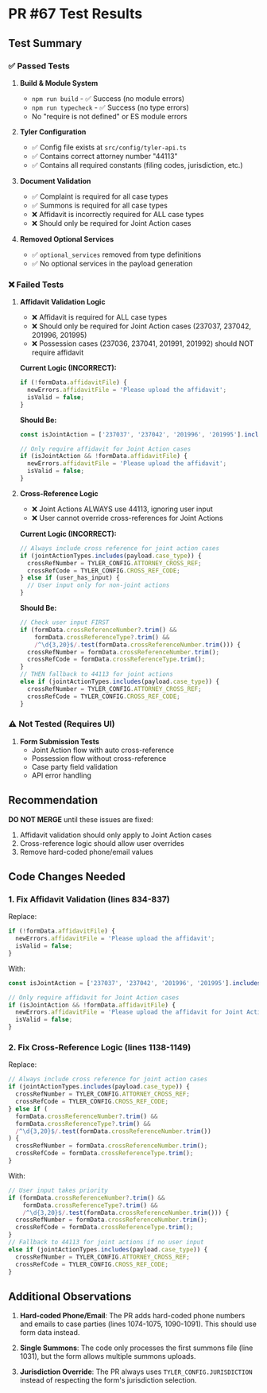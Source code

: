 # PR #67 Test Results

## Test Summary

### ✅ Passed Tests

1. **Build & Module System**
   - `npm run build` - ✅ Success (no module errors)
   - `npm run typecheck` - ✅ Success (no type errors)
   - No "require is not defined" or ES module errors

2. **Tyler Configuration**
   - ✅ Config file exists at `src/config/tyler-api.ts`
   - ✅ Contains correct attorney number "44113"
   - ✅ Contains all required constants (filing codes, jurisdiction, etc.)

3. **Document Validation** 
   - ✅ Complaint is required for all case types
   - ✅ Summons is required for all case types
   - ❌ Affidavit is incorrectly required for ALL case types
   - ❌ Should only be required for Joint Action cases

4. **Removed Optional Services**
   - ✅ `optional_services` removed from type definitions
   - ✅ No optional services in the payload generation

### ❌ Failed Tests

1. **Affidavit Validation Logic**
   - ❌ Affidavit is required for ALL case types
   - ❌ Should only be required for Joint Action cases (237037, 237042, 201996, 201995)
   - ❌ Possession cases (237036, 237041, 201991, 201992) should NOT require affidavit
   
   **Current Logic (INCORRECT):**
   ```typescript
   if (!formData.affidavitFile) {
     newErrors.affidavitFile = 'Please upload the affidavit';
     isValid = false;
   }
   ```
   
   **Should Be:**
   ```typescript
   const isJointAction = ['237037', '237042', '201996', '201995'].includes(formData.caseType);
   
   // Only require affidavit for Joint Action cases
   if (isJointAction && !formData.affidavitFile) {
     newErrors.affidavitFile = 'Please upload the affidavit';
     isValid = false;
   }
   ```

2. **Cross-Reference Logic**
   - ❌ Joint Actions ALWAYS use 44113, ignoring user input
   - ❌ User cannot override cross-references for Joint Actions
   
   **Current Logic (INCORRECT):**
   ```typescript
   // Always include cross reference for joint action cases
   if (jointActionTypes.includes(payload.case_type)) {
     crossRefNumber = TYLER_CONFIG.ATTORNEY_CROSS_REF;
     crossRefCode = TYLER_CONFIG.CROSS_REF_CODE;
   } else if (user_has_input) {
     // User input only for non-joint actions
   }
   ```
   
   **Should Be:**
   ```typescript
   // Check user input FIRST
   if (formData.crossReferenceNumber?.trim() && 
       formData.crossReferenceType?.trim() &&
       /^\d{3,20}$/.test(formData.crossReferenceNumber.trim())) {
     crossRefNumber = formData.crossReferenceNumber.trim();
     crossRefCode = formData.crossReferenceType.trim();
   }
   // THEN fallback to 44113 for joint actions
   else if (jointActionTypes.includes(payload.case_type)) {
     crossRefNumber = TYLER_CONFIG.ATTORNEY_CROSS_REF;
     crossRefCode = TYLER_CONFIG.CROSS_REF_CODE;
   }
   ```

### ⚠️ Not Tested (Requires UI)

1. **Form Submission Tests**
   - Joint Action flow with auto cross-reference
   - Possession flow without cross-reference
   - Case party field validation
   - API error handling

## Recommendation

**DO NOT MERGE** until these issues are fixed:
1. Affidavit validation should only apply to Joint Action cases
2. Cross-reference logic should allow user overrides
3. Remove hard-coded phone/email values

## Code Changes Needed

### 1. Fix Affidavit Validation (lines 834-837)

Replace:
```typescript
if (!formData.affidavitFile) {
  newErrors.affidavitFile = 'Please upload the affidavit';
  isValid = false;
}
```

With:
```typescript
const isJointAction = ['237037', '237042', '201996', '201995'].includes(formData.caseType);

// Only require affidavit for Joint Action cases
if (isJointAction && !formData.affidavitFile) {
  newErrors.affidavitFile = 'Please upload the affidavit for Joint Action cases';
  isValid = false;
}
```

### 2. Fix Cross-Reference Logic (lines 1138-1149)

Replace:
```typescript
// Always include cross reference for joint action cases
if (jointActionTypes.includes(payload.case_type)) {
  crossRefNumber = TYLER_CONFIG.ATTORNEY_CROSS_REF;
  crossRefCode = TYLER_CONFIG.CROSS_REF_CODE;
} else if (
  formData.crossReferenceNumber?.trim() &&
  formData.crossReferenceType?.trim() &&
  /^\d{3,20}$/.test(formData.crossReferenceNumber.trim())
) {
  crossRefNumber = formData.crossReferenceNumber.trim();
  crossRefCode = formData.crossReferenceType.trim();
}
```

With:
```typescript
// User input takes priority
if (formData.crossReferenceNumber?.trim() && 
    formData.crossReferenceType?.trim() &&
    /^\d{3,20}$/.test(formData.crossReferenceNumber.trim())) {
  crossRefNumber = formData.crossReferenceNumber.trim();
  crossRefCode = formData.crossReferenceType.trim();
}
// Fallback to 44113 for joint actions if no user input
else if (jointActionTypes.includes(payload.case_type)) {
  crossRefNumber = TYLER_CONFIG.ATTORNEY_CROSS_REF;
  crossRefCode = TYLER_CONFIG.CROSS_REF_CODE;
}
```

## Additional Observations

1. **Hard-coded Phone/Email**: The PR adds hard-coded phone numbers and emails to case parties (lines 1074-1075, 1090-1091). This should use form data instead.

2. **Single Summons**: The code only processes the first summons file (line 1031), but the form allows multiple summons uploads.

3. **Jurisdiction Override**: The PR always uses `TYLER_CONFIG.JURISDICTION` instead of respecting the form's jurisdiction selection.